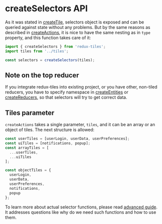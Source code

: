# createSelectors API

As it was stated in [createTile](./createTile.md), selectors object is exposed and can be queried against state without any problems. But by the same reasons as described in [createActions](./createActions.md), it is nice to have the same nesting as in `type` property, and this function takes care of it:

```javascript
import { createSelectors } from 'redux-tiles';
import tiles from '../tiles';

const selectors = createSelectors(tiles);
```

## Note on the top reducer

If you integrate redux-tiles into existing project, or you have other, non-tiled reducers, you have to specify namespace in [createEntities](./createEntities.md) or [createReducers](./createReducers.md), so that selectors will try to get correct data.

## Tiles parameter

`createActions` takes a single parameter, `tiles`, and it can be an array or an object of tiles. The next structure is allowed:

```javascript
const userTiles = [userLogin, userData, userPreferences];
const uiTiles = [notifications, popup];
const arrayTiles = [
  ...userTiles,
  ...uiTiles
];

const objectTiles = {
  userLogin,
  userData,
  userPreferences,
  notifications,
  popup
};
```

To learn more about actual selector functions, please read [advanced guide](../advanced/selectors.md). It addresses questions like why do we need such functions and how to use them.
